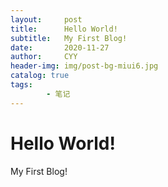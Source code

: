 ```yaml
---
layout:     post
title:      Hello World!
subtitle:   My First Blog!
date:       2020-11-27
author:     CYY
header-img: img/post-bg-miui6.jpg
catalog: true
tags:    
        - 笔记
---
```


# Hello World!
My First Blog!
